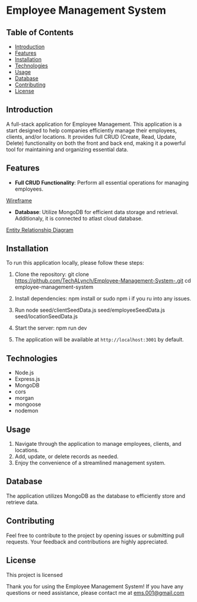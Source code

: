 # Employee Management System
<!-- ![Employee Management System](./icons8-database.gif) -->

## Table of Contents
- [Introduction](#introduction)
- [Features](#features)
- [Installation](#installation)
- [Technologies](#technologies)
- [Usage](#usage)
- [Database](#database)
- [Contributing](#contributing)
- [License](#license)
<!-- - [Authentication](#authentication) -->

## Introduction
A full-stack application for  Employee Management. This application is a start designed to help companies efficiently manage their employees, clients, and/or locations. It provides full CRUD (Create, Read, Update, Delete) functionality on both the front and back end, making it a powerful tool for maintaining and organizing essential data.

## Features
- **Full CRUD Functionality**: Perform all essential operations for managing employees<!-- , clients, and locations -->.
<!-- - **User Authentication**: Implement OAuth for secure access and user management. -->


[Wireframe](./wireframe.png)

- **Database**: Utilize MongoDB for efficient data storage and retrieval. Additionaly, it is connected to atlast cloud database. 


[Entity Relationship Diagram](./ERD.png)

## Installation
To run this application locally, please follow these steps:

1. Clone the repository:
git clone https://github.com/TechALynch/Employee-Management-System-.git
cd employee-management-system

2. Install dependencies:
npm install or sudo npm i if you ru into any issues. 

4. Run 
node seed/clientSeedData.js seed/employeeSeedData.js  seed/locationSeedData.js 

4. Start the server:
npm run dev

5. The application will be available at `http://localhost:3001` by default.

## Technologies
- Node.js
- Express.js
- MongoDB
- cors
- morgan
- mongoose
- nodemon

<!-- - OAuth (for authentication) -->

## Usage
<!-- 1. Sign in using your OAuth credentials or register a new account. -->
1. Navigate through the application to manage employees, clients, and locations.
2. Add, update, or delete records as needed.
3. Enjoy the convenience of a streamlined management system.

<!-- ## Authentication
This application uses OAuth for authentication, ensuring secure access to the system. You will need to configure your OAuth client ID and client secret in the `.env` file as mentioned in the installation instructions. -->

## Database
The application utilizes MongoDB as the database to efficiently store and retrieve data.<!-- Make sure to set up the `MONGODB_URI` environment variable in the `.env` file. -->


## Contributing
Feel free to contribute to the project by opening issues or submitting pull requests. Your feedback and contributions are highly appreciated.

## License
This project is licensed

Thank you for using the Employee Management System! If you have any questions or need assistance, please contact me at ems.001@gmail.com